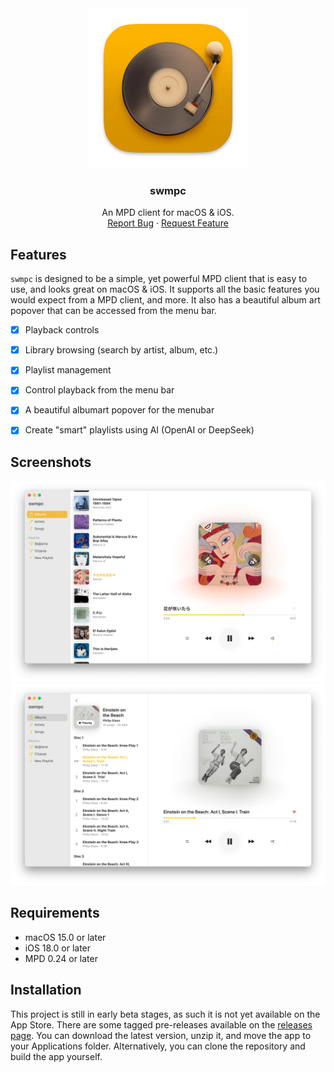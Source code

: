<div align="center">
	<a href="https://github.com/CamilleScholtz/swmpc">
		<img src="https://raw.githubusercontent.com/CamilleScholtz/swmpc/refs/heads/main/Assets/swmpc.webp" width="256" alt="swmpc">
	</a>
	<h3 align="center">swmpc</h3>
	<p align="center">
		An MPD client for macOS & iOS.
		<br />
		<a href="https://github.com/CamilleScholtz/swmpc/issues">Report Bug</a>
		·
		<a href="https://github.com/CamilleScholtz/swmpc/issues">Request Feature</a>
	</p>
</div>

## Features

`swmpc` is designed to be a simple, yet powerful MPD client that is easy to use, and looks great on macOS & iOS. It supports all the basic features you would expect from a MPD client, and more. It also has a beautiful album art popover that can be accessed from the menu bar.

- [x] Playback controls
- [x] Library browsing (search by artist, album, etc.)
- [x] Playlist management
- [x] Control playback from the menu bar
- [x] A beautiful albumart popover for the menubar
- [x] Create "smart" playlists using AI (OpenAI or DeepSeek)


## Screenshots

![Screenshot 1](https://raw.githubusercontent.com/CamilleScholtz/swmpc/refs/heads/main/Assets/1.webp)
![Screenshot 2](https://raw.githubusercontent.com/CamilleScholtz/swmpc/refs/heads/main/Assets/2.webp)


## Requirements

- macOS 15.0 or later
- iOS 18.0 or later
- MPD 0.24 or later


## Installation

This project is still in early beta stages, as such it is not yet available on the App Store. There are some tagged pre-releases available on the [releases page](https://github.com/CamilleScholtz/swmpc/releases). You can download the latest version, unzip it, and move the app to your Applications folder. Alternatively, you can clone the repository and build the app yourself.
